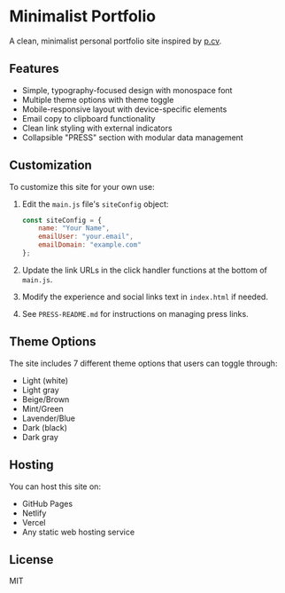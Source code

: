 # Minimalist Portfolio

A clean, minimalist personal portfolio site inspired by [p.cv](https://p.cv).

## Features

- Simple, typography-focused design with monospace font
- Multiple theme options with theme toggle
- Mobile-responsive layout with device-specific elements
- Email copy to clipboard functionality
- Clean link styling with external indicators
- Collapsible "PRESS" section with modular data management

## Customization

To customize this site for your own use:

1. Edit the `main.js` file's `siteConfig` object:
   ```javascript
   const siteConfig = {
       name: "Your Name",
       emailUser: "your.email",
       emailDomain: "example.com"
   };
   ```

2. Update the link URLs in the click handler functions at the bottom of `main.js`.

3. Modify the experience and social links text in `index.html` if needed.

4. See `PRESS-README.md` for instructions on managing press links.

## Theme Options

The site includes 7 different theme options that users can toggle through:
- Light (white)
- Light gray
- Beige/Brown
- Mint/Green
- Lavender/Blue
- Dark (black)
- Dark gray

## Hosting

You can host this site on:
- GitHub Pages
- Netlify
- Vercel
- Any static web hosting service

## License

MIT
